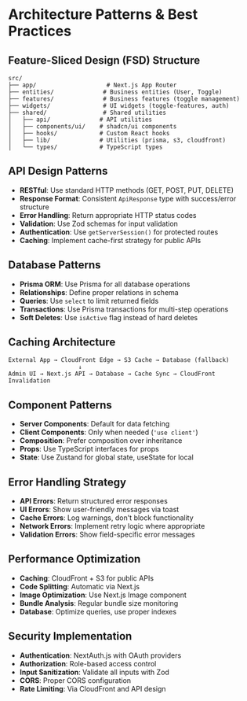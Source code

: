 # Architecture Patterns & Best Practices

## Feature-Sliced Design (FSD) Structure
```
src/
├── app/                    # Next.js App Router
├── entities/              # Business entities (User, Toggle)
├── features/              # Business features (toggle management)
├── widgets/               # UI widgets (toggle-features, auth)
├── shared/                # Shared utilities
│   ├── api/              # API utilities
│   ├── components/ui/    # shadcn/ui components
│   ├── hooks/            # Custom React hooks
│   ├── lib/              # Utilities (prisma, s3, cloudfront)
│   └── types/            # TypeScript types
```

## API Design Patterns
- **RESTful**: Use standard HTTP methods (GET, POST, PUT, DELETE)
- **Response Format**: Consistent `ApiResponse` type with success/error structure
- **Error Handling**: Return appropriate HTTP status codes
- **Validation**: Use Zod schemas for input validation
- **Authentication**: Use `getServerSession()` for protected routes
- **Caching**: Implement cache-first strategy for public APIs

## Database Patterns
- **Prisma ORM**: Use Prisma for all database operations
- **Relationships**: Define proper relations in schema
- **Queries**: Use `select` to limit returned fields
- **Transactions**: Use Prisma transactions for multi-step operations
- **Soft Deletes**: Use `isActive` flag instead of hard deletes

## Caching Architecture
```
External App → CloudFront Edge → S3 Cache → Database (fallback)
                    ↓
Admin UI → Next.js API → Database → Cache Sync → CloudFront Invalidation
```

## Component Patterns
- **Server Components**: Default for data fetching
- **Client Components**: Only when needed (`'use client'`)
- **Composition**: Prefer composition over inheritance
- **Props**: Use TypeScript interfaces for props
- **State**: Use Zustand for global state, useState for local

## Error Handling Strategy
- **API Errors**: Return structured error responses
- **UI Errors**: Show user-friendly messages via toast
- **Cache Errors**: Log warnings, don't block functionality
- **Network Errors**: Implement retry logic where appropriate
- **Validation Errors**: Show field-specific error messages

## Performance Optimization
- **Caching**: CloudFront + S3 for public APIs
- **Code Splitting**: Automatic via Next.js
- **Image Optimization**: Use Next.js Image component
- **Bundle Analysis**: Regular bundle size monitoring
- **Database**: Optimize queries, use proper indexes

## Security Implementation
- **Authentication**: NextAuth.js with OAuth providers
- **Authorization**: Role-based access control
- **Input Sanitization**: Validate all inputs with Zod
- **CORS**: Proper CORS configuration
- **Rate Limiting**: Via CloudFront and API design